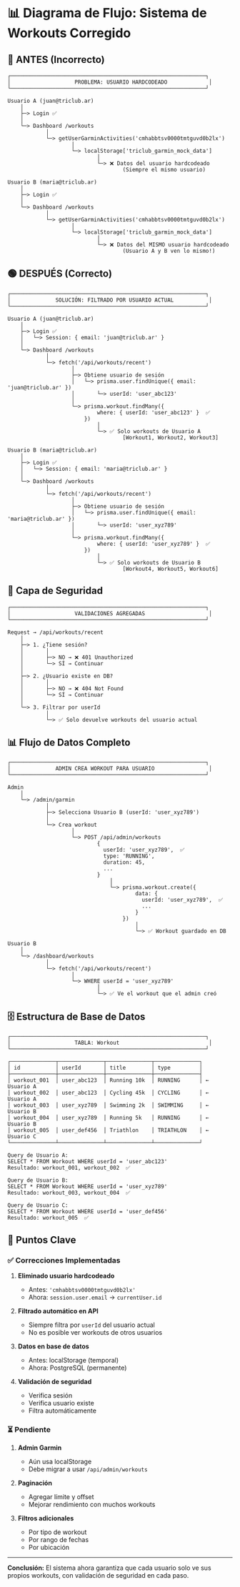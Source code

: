 # 📊 Diagrama de Flujo: Sistema de Workouts Corregido

## 🔴 ANTES (Incorrecto)

```
┌─────────────────────────────────────────────────────────────┐
│                    PROBLEMA: USUARIO HARDCODEADO             │
└─────────────────────────────────────────────────────────────┘

Usuario A (juan@triclub.ar)
    │
    ├─> Login ✅
    │
    └─> Dashboard /workouts
            │
            └─> getUserGarminActivities('cmhabbtsv0000tmtguvd0b2lx')
                    │
                    └─> localStorage['triclub_garmin_mock_data']
                            │
                            └─> ❌ Datos del usuario hardcodeado
                                    (Siempre el mismo usuario)

Usuario B (maria@triclub.ar)
    │
    ├─> Login ✅
    │
    └─> Dashboard /workouts
            │
            └─> getUserGarminActivities('cmhabbtsv0000tmtguvd0b2lx')
                    │
                    └─> localStorage['triclub_garmin_mock_data']
                            │
                            └─> ❌ Datos del MISMO usuario hardcodeado
                                    (Usuario A y B ven lo mismo!)
```

## 🟢 DESPUÉS (Correcto)

```
┌─────────────────────────────────────────────────────────────┐
│              SOLUCIÓN: FILTRADO POR USUARIO ACTUAL           │
└─────────────────────────────────────────────────────────────┘

Usuario A (juan@triclub.ar)
    │
    ├─> Login ✅
    │   └─> Session: { email: 'juan@triclub.ar' }
    │
    └─> Dashboard /workouts
            │
            └─> fetch('/api/workouts/recent')
                    │
                    ├─> Obtiene usuario de sesión
                    │   └─> prisma.user.findUnique({ email: 'juan@triclub.ar' })
                    │       └─> userId: 'user_abc123'
                    │
                    └─> prisma.workout.findMany({
                            where: { userId: 'user_abc123' }  ✅
                        })
                            │
                            └─> ✅ Solo workouts de Usuario A
                                    [Workout1, Workout2, Workout3]

Usuario B (maria@triclub.ar)
    │
    ├─> Login ✅
    │   └─> Session: { email: 'maria@triclub.ar' }
    │
    └─> Dashboard /workouts
            │
            └─> fetch('/api/workouts/recent')
                    │
                    ├─> Obtiene usuario de sesión
                    │   └─> prisma.user.findUnique({ email: 'maria@triclub.ar' })
                    │       └─> userId: 'user_xyz789'
                    │
                    └─> prisma.workout.findMany({
                            where: { userId: 'user_xyz789' }  ✅
                        })
                            │
                            └─> ✅ Solo workouts de Usuario B
                                    [Workout4, Workout5, Workout6]
```

## 🔐 Capa de Seguridad

```
┌─────────────────────────────────────────────────────────────┐
│                    VALIDACIONES AGREGADAS                    │
└─────────────────────────────────────────────────────────────┘

Request → /api/workouts/recent
    │
    ├─> 1. ¿Tiene sesión?
    │       │
    │       ├─> NO → ❌ 401 Unauthorized
    │       └─> SÍ → Continuar
    │
    ├─> 2. ¿Usuario existe en DB?
    │       │
    │       ├─> NO → ❌ 404 Not Found
    │       └─> SÍ → Continuar
    │
    └─> 3. Filtrar por userId
            │
            └─> ✅ Solo devuelve workouts del usuario actual
```

## 📊 Flujo de Datos Completo

```
┌─────────────────────────────────────────────────────────────┐
│              ADMIN CREA WORKOUT PARA USUARIO                 │
└─────────────────────────────────────────────────────────────┘

Admin
    │
    └─> /admin/garmin
            │
            ├─> Selecciona Usuario B (userId: 'user_xyz789')
            │
            └─> Crea workout
                    │
                    └─> POST /api/admin/workouts
                            {
                              userId: 'user_xyz789',  ✅
                              type: 'RUNNING',
                              duration: 45,
                              ...
                            }
                                │
                                └─> prisma.workout.create({
                                        data: {
                                          userId: 'user_xyz789',  ✅
                                          ...
                                        }
                                    })
                                        │
                                        └─> ✅ Workout guardado en DB

Usuario B
    │
    └─> /dashboard/workouts
            │
            └─> fetch('/api/workouts/recent')
                    │
                    └─> WHERE userId = 'user_xyz789'
                            │
                            └─> ✅ Ve el workout que el admin creó
```

## 🗄️ Estructura de Base de Datos

```
┌─────────────────────────────────────────────────────────────┐
│                    TABLA: Workout                            │
└─────────────────────────────────────────────────────────────┘

┌──────────────┬──────────────┬──────────────┬──────────────┐
│ id           │ userId       │ title        │ type         │
├──────────────┼──────────────┼──────────────┼──────────────┤
│ workout_001  │ user_abc123  │ Running 10k  │ RUNNING      │ ← Usuario A
│ workout_002  │ user_abc123  │ Cycling 45k  │ CYCLING      │ ← Usuario A
│ workout_003  │ user_xyz789  │ Swimming 2k  │ SWIMMING     │ ← Usuario B
│ workout_004  │ user_xyz789  │ Running 5k   │ RUNNING      │ ← Usuario B
│ workout_005  │ user_def456  │ Triathlon    │ TRIATHLON    │ ← Usuario C
└──────────────┴──────────────┴──────────────┴──────────────┘

Query de Usuario A:
SELECT * FROM Workout WHERE userId = 'user_abc123'
Resultado: workout_001, workout_002  ✅

Query de Usuario B:
SELECT * FROM Workout WHERE userId = 'user_xyz789'
Resultado: workout_003, workout_004  ✅

Query de Usuario C:
SELECT * FROM Workout WHERE userId = 'user_def456'
Resultado: workout_005  ✅
```

## 🎯 Puntos Clave

### ✅ Correcciones Implementadas

1. **Eliminado usuario hardcodeado**
   - Antes: `'cmhabbtsv0000tmtguvd0b2lx'`
   - Ahora: `session.user.email` → `currentUser.id`

2. **Filtrado automático en API**
   - Siempre filtra por `userId` del usuario actual
   - No es posible ver workouts de otros usuarios

3. **Datos en base de datos**
   - Antes: localStorage (temporal)
   - Ahora: PostgreSQL (permanente)

4. **Validación de seguridad**
   - Verifica sesión
   - Verifica usuario existe
   - Filtra automáticamente

### ⏳ Pendiente

1. **Admin Garmin**
   - Aún usa localStorage
   - Debe migrar a usar `/api/admin/workouts`

2. **Paginación**
   - Agregar límite y offset
   - Mejorar rendimiento con muchos workouts

3. **Filtros adicionales**
   - Por tipo de workout
   - Por rango de fechas
   - Por ubicación

---

**Conclusión:** El sistema ahora garantiza que cada usuario solo ve sus propios workouts, con validación de seguridad en cada paso.
